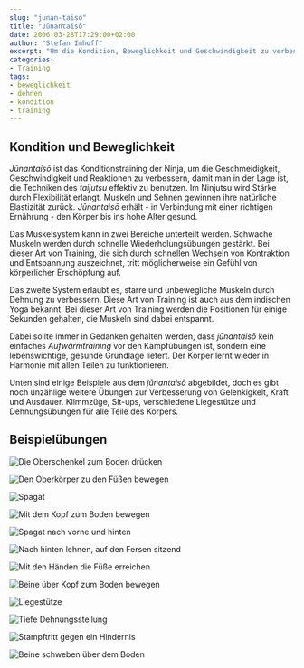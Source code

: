 ```yaml
---
slug: "junan-taiso"
title: "Jūnantaisō"
date: 2006-03-28T17:29:00+02:00
author: "Stefan Imhoff"
excerpt: "Um die Kondition, Beweglichkeit und Geschwindigkeit zu verbessern trainierten die Ninja verschiedene Körperübungen, die sich kaum von heutigem Aufwärmtraining unterscheiden."
categories:
- Training
tags:
- beweglichkeit
- dehnen
- kondition
- training
---
```


## Kondition und Beweglichkeit

*Jūnantaisō* ist das Konditionstraining der Ninja, um die Geschmeidigkeit, Geschwindigkeit und Reaktionen zu verbessern, damit man in der Lage ist, die Techniken des *taijutsu* effektiv zu benutzen. Im Ninjutsu wird Stärke durch Flexibilität erlangt. Muskeln und Sehnen gewinnen ihre natürliche Elastizität zurück. *Jūnantaisō* erhält - in Verbindung mit einer richtigen Ernährung - den Körper bis ins hohe Alter gesund.

Das Muskelsystem kann in zwei Bereiche unterteilt werden. Schwache Muskeln werden durch schnelle Wiederholungsübungen gestärkt. Bei dieser Art von Training, die sich durch schnellen Wechseln von Kontraktion und Entspannung auszeichnet, tritt möglicherweise ein Gefühl von körperlicher Erschöpfung auf.

Das zweite System erlaubt es, starre und unbewegliche Muskeln durch Dehnung zu verbessern. Diese Art von Training ist auch aus dem indischen Yoga bekannt. Bei dieser Art von Training werden die Positionen für einige Sekunden gehalten, die Muskeln sind dabei entspannt.

Dabei sollte immer in Gedanken gehalten werden, dass *jūnantaisō* kein einfaches *Aufwärmtraining* vor den Kampfübungen ist, sondern eine lebenswichtige, gesunde Grundlage liefert. Der Körper lernt wieder in Harmonie mit allen Teilen zu funktionieren.

Unten sind einige Beispiele aus dem *jūnantaisō* abgebildet, doch es gibt noch unzählige weitere Übungen zur Verbesserung von Gelenkigkeit, Kraft und Ausdauer. Klimmzüge, Sit-ups, verschiedene Liegestütze und Dehnungsübungen für alle Teile des Körpers.


## Beispielübungen

![Die Oberschenkel zum Boden drücken](/assets/images/artikel/taiso01.jpg "Die Oberschenkel zum Boden drücken")

![Den Oberkörper zu den Füßen bewegen](/assets/images/artikel/taiso02.jpg "Den Oberkörper zu den Füßen bewegen")

![Spagat](/assets/images/artikel/taiso03.jpg "Spagat")

![Mit dem Kopf zum Boden bewegen](/assets/images/artikel/taiso04.jpg "Mit dem Kopf zum Boden bewegen")

![Spagat nach vorne und hinten](/assets/images/artikel/taiso05.jpg "Spagat nach vorne und hinten")

![Nach hinten lehnen, auf den Fersen sitzend](/assets/images/artikel/taiso06.jpg "Nach hinten lehnen, auf den Fersen sitzend")

![Mit den Händen die Füße erreichen](/assets/images/artikel/taiso07.jpg "Mit den Händen die Füße erreichen")

![Beine über Kopf zum Boden bewegen](/assets/images/artikel/taiso08.jpg "Beine über Kopf zum Boden bewegen")

![Liegestütze](/assets/images/artikel/taiso09.jpg "Liegestütze")

![Tiefe Dehnungsstellung](/assets/images/artikel/taiso10.jpg "Tiefe Dehnungsstellung")

![Stampftritt gegen ein Hindernis](/assets/images/artikel/taiso11.jpg "Stampftritt gegen ein Hindernis")

![Beine schweben über dem Boden](/assets/images/artikel/taiso12.jpg "Beine schweben über dem Boden")
